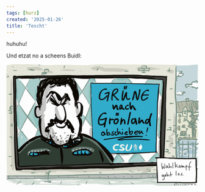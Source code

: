 ```yaml
---
tags: [hurz]
created: '2025-01-26'
title: 'Tescht'
---
```


huhuhu!

Und etzat no a scheens Buidl:

![7bc1423534e7548c](media/7bc1423534e7548c.png)
